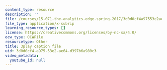 ```yaml
---
content_type: resource
description: ''
file: /courses/15-071-the-analytics-edge-spring-2017/3d0d0cf4a97553e2ae64d397b6a980c3_6m39f8lDONs.vtt
file_type: application/x-subrip
learning_resource_types: []
license: https://creativecommons.org/licenses/by-nc-sa/4.0/
ocw_type: OCWFile
resourcetype: Other
title: 3play caption file
uid: 3d0d0cf4-a975-53e2-ae64-d397b6a980c3
video_metadata:
  youtube_id: null
---
```

